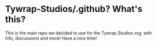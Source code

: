# Tywrap-Studios/.github? What's this?
This is the main repo we decided to use for the Tywrap Studios org; with info, discussions and more! Have a nice time!
